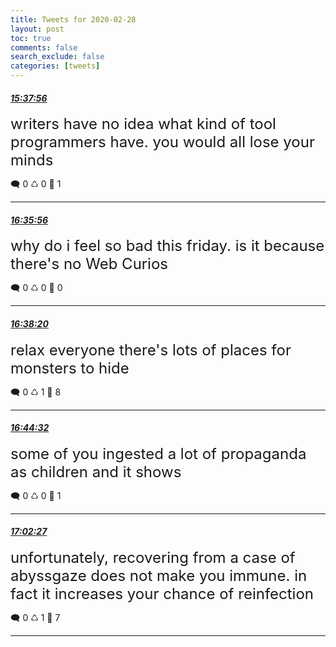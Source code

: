```yaml
---
title: Tweets for 2020-02-28
layout: post
toc: true
comments: false
search_exclude: false
categories: [tweets]
---
```



#### <a href = "https://twitter.com/deepfates/status/1233521744281034755">*15:37:56*</a>

<font size="5">writers have no idea what kind of tool programmers have. you would all lose your minds</font>



🗨️ 0 ♺ 0 🤍  1   

---
    
#### <a href = "https://twitter.com/deepfates/status/1233536341654163456">*16:35:56*</a>

<font size="5">why do i feel so bad this friday. is it because there's no Web Curios</font>



🗨️ 0 ♺ 0 🤍  0   

---
    
#### <a href = "https://twitter.com/deepfates/status/1233536944262369280">*16:38:20*</a>

<font size="5">relax everyone  there's lots of places for monsters to hide</font>



🗨️ 0 ♺ 1 🤍  8   

---
    
#### <a href = "https://twitter.com/deepfates/status/1233538507747934208">*16:44:32*</a>

<font size="5">some of you ingested a lot of propaganda as children and it shows</font>



🗨️ 0 ♺ 0 🤍  1   

---
    
#### <a href = "https://twitter.com/deepfates/status/1233543015831990272">*17:02:27*</a>

<font size="5">unfortunately, recovering from a case of abyssgaze does not make you immune. in fact it increases your chance of reinfection</font>



🗨️ 0 ♺ 1 🤍  7   

---
    
            


